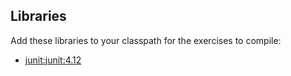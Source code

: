 ## Libraries

Add these libraries to your classpath for the exercises to compile:

- [junit:junit:4.12](https://search.maven.org/artifact/junit/junit/4.12/jar)
